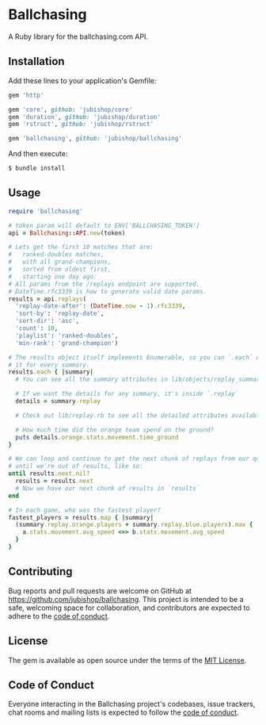 # Ballchasing

A Ruby library for the ballchasing.com API.

## Installation

Add these lines to your application's Gemfile:

```ruby
gem 'http'

gem 'core', github: 'jubishop/core'
gem 'duration', github: 'jubishop/duration'
gem 'rstruct', github: 'jubishop/rstruct'

gem 'ballchasing', github: 'jubishop/ballchasing'
```

And then execute:

```sh
$ bundle install
```

## Usage

```ruby
require 'ballchasing'

# token param will default to ENV['BALLCHASING_TOKEN']
api = Ballchasing::API.new(token)

# Lets get the first 10 matches that are:
#   ranked-doubles matches,
#   with all grand-champions,
#   sorted from oldest first,
#   starting one day ago:
# All params from the /replays endpoint are supported.
# DateTime.rfc3339 is how to generate valid date params.
results = api.replays(
  'replay-date-after': (DateTime.now - 1).rfc3339,
  'sort-by': 'replay-date',
  'sort-dir': 'asc',
  'count': 10,
  'playlist': 'ranked-doubles',
  'min-rank': 'grand-champion')

# The results object itself implements Enumerable, so you can `.each` over
# it for every summary.
results.each { |summary|
  # You can see all the summary attributes in lib/objects/replay_summary.rb

  # If we want the details for any summary, it's inside `.replay`
  details = summary.replay

  # Check out lib/replay.rb to see all the detailed attributes available.

  # How much time did the orange team spend on the ground?
  puts details.orange.stats.movement.time_ground
}

# We can loop and continue to get the next chunk of replays from our query
# until we're out of results, like so:
until results.next.nil?
  results = results.next
  # Now we have our next chunk of results in `results`
end

# In each game, who was the fastest player?
fastest_players = results.map { |summary|
  (summary.replay.orange.players + summary.replay.blue.players).max { |a, b|
    a.stats.movement.avg_speed <=> b.stats.movement.avg_speed
  }
}
```

## Contributing

Bug reports and pull requests are welcome on GitHub at https://github.com/jubishop/ballchasing. This project is intended to be a safe, welcoming space for collaboration, and contributors are expected to adhere to the [code of conduct](https://github.com/jubishop/ballchasing/blob/master/CODE_OF_CONDUCT.md).

## License

The gem is available as open source under the terms of the [MIT License](https://opensource.org/licenses/MIT).

## Code of Conduct

Everyone interacting in the Ballchasing project's codebases, issue trackers, chat rooms and mailing lists is expected to follow the [code of conduct](https://github.com/[USERNAME]/ballchasing/blob/master/CODE_OF_CONDUCT.md).
